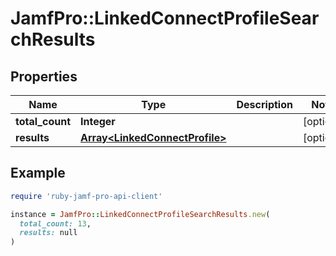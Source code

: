 # JamfPro::LinkedConnectProfileSearchResults

## Properties

| Name | Type | Description | Notes |
| ---- | ---- | ----------- | ----- |
| **total_count** | **Integer** |  | [optional] |
| **results** | [**Array&lt;LinkedConnectProfile&gt;**](LinkedConnectProfile.md) |  | [optional] |

## Example

```ruby
require 'ruby-jamf-pro-api-client'

instance = JamfPro::LinkedConnectProfileSearchResults.new(
  total_count: 13,
  results: null
)
```

